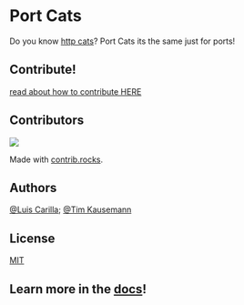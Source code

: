 # Port Cats

Do you know [http cats](https://http.cat)? Port Cats its the same just for ports!

## Contribute!

[read about how to contribute HERE](/docs/CONTRIBUTING.md)

## Contributors

<a href="https://github.com/sycrw/portcats/graphs/contributors">
  <img src="https://contrib.rocks/image?repo=sycrw/portcats" />
</a>

Made with [contrib.rocks](https://contrib.rocks).

## Authors

[@Luis Carilla](https://github.com/lcarilla); [@Tim Kausemann](https://github.com/sycrw)

## License

[MIT](/LICENSE)

## Learn more in the [docs](/docs/index.md)!
